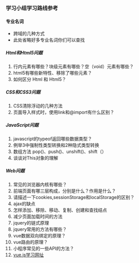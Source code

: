 ### 学习小组学习路线参考

#### 专业名词
- 跨域的几种方式
- 此处省略好多专业名词你们可以查找


##### Html和Html5问题
1. 行内元素有哪些？块级元素有哪些？空（void）元素有哪些？
2. html5有哪些新特性、移除了哪些元素？
3. 如何区分 Html 和 Html5？

##### CSS和CSS3问题
1. CSS清除浮动的几种方法
2. 页面导入样式时，使用link和@import有什么区别？


##### JavaScript问题
1. javascript的typeof返回哪些数据类型？
2. 例举3中强制性类型转换和2种隐式类型转换
3. 数组方法 pop()、push()、unshift()、shift（）
4. 谈谈对This对象的理解

##### Web问题
1. 常见的浏览器内核有哪些？
2. 前端页面有哪三层构成，分别是什么？作用是什么？
3. 请描述一下cookies,sessionStorage和localStorage的区别？
4. ajax的缺点
5. 怎样添加、移除、移动、复制、创建和查找结点
6. 减少页面加载时间的方法
7. jquery的链式原理
8. jquery常用的方法有哪些？
9. vue数据双向绑定的原理？
10. vue路由的原理？
11. 小程序常见的一些API的方法？
12. [vue.js学习网址](https://note.youdao.com/https://www.bilibili.com/video/av27969216/?p=1)

